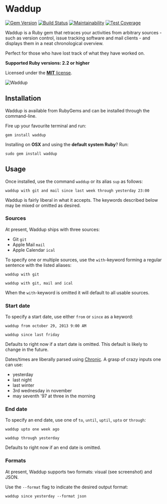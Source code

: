 # Waddup

[![Gem Version](https://img.shields.io/gem/v/waddup.svg)](https://rubygems.org/gems/waddup)
[![Build Status](https://img.shields.io/travis/timkurvers/waddup.svg)](https://travis-ci.org/timkurvers/waddup)
[![Maintainability](https://img.shields.io/codeclimate/maintainability/timkurvers/waddup.svg)](https://codeclimate.com/github/timkurvers/waddup)
[![Test Coverage](https://img.shields.io/codeclimate/coverage/timkurvers/waddup.svg)](https://codeclimate.com/github/timkurvers/waddup)

Waddup is a Ruby gem that retraces your activities from arbitrary sources - such
as version control, issue tracking software and mail clients - and displays them
in a neat chronological overview.

Perfect for those who have lost track of what they have worked on.

**Supported Ruby versions: 2.2 or higher**

Licensed under the [**MIT** license](LICENSE.md).

![Waddup](https://user-images.githubusercontent.com/378235/27263652-30b4fc90-546e-11e7-80eb-965e33957b1e.png)

## Installation

Waddup is available from RubyGems and can be installed through the command-line.

Fire up your favourite terminal and run:

```shell
gem install waddup
```

Installing on **OSX** and using the **default system Ruby**? Run:

```shell
sudo gem install waddup
```

## Usage

Once installed, use the command `waddup` or its alias `sup` as follows:

```shell
waddup with git and mail since last week through yesterday 23:00
```

Waddup is fairly liberal in what it accepts. The keywords described below may be
mixed or omitted as desired.

### Sources

At present, Waddup ships with three sources:

- Git `git`
- Apple Mail `mail`
- Apple Calendar `ical`

To specify one or multiple sources, use the `with`-keyword forming a regular
sentence with the listed aliases:

```shell
waddup with git
```

```shell
waddup with git, mail and ical
```

When the `with`-keyword is omitted it will default to all usable sources.

### Start date

To specify a start date, use either `from` or `since` as a keyword:

```shell
waddup from october 29, 2013 9:00 AM
```

```shell
waddup since last friday
```

Defaults to right now if a start date is omitted. This default is likely to
change in the future.

Dates/times are liberally parsed using [Chronic]. A grasp of crazy inputs one
can use:

- yesterday
- last night
- last winter
- 3rd wednesday in november
- may seventh '97 at three in the morning

### End date

To specify an end date, use one of `to`, `until`, `uptil`, `upto` or `through`:

```shell
waddup upto one week ago
```

```shell
waddup through yesterday
```

Defaults to right now if an end date is omitted.

### Formats

At present, Waddup supports two formats: visual (see screenshot) and JSON.

Use the `--format` flag to indicate the desired output format:

```shell
waddup since yesterday --format json
```

[Chronic]: https://github.com/mojombo/chronic
